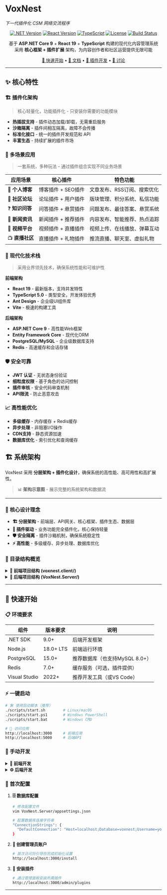 # VoxNest
*下一代插件化 CSM 网络交流程序*

<div align="center">

[![.NET Version](https://img.shields.io/badge/.NET-9.0-blue?style=flat-square&logo=dotnet)](https://dotnet.microsoft.com/)
[![React Version](https://img.shields.io/badge/React-19-blue?style=flat-square&logo=react)](https://reactjs.org/)
[![TypeScript](https://img.shields.io/badge/TypeScript-5.0-blue?style=flat-square&logo=typescript)](https://www.typescriptlang.org/)
[![License](https://img.shields.io/badge/License-MIT-green?style=flat-square)](LICENSE)
[![Build Status](https://img.shields.io/badge/Build-Passing-brightgreen?style=flat-square)](https://github.com/your-repo/voxnest)

基于 **ASP.NET Core 9** + **React 19** + **TypeScript** 构建的现代化内容管理系统<br/>
采用 **核心框架 + 插件扩展** 架构，为内容创作者和社区运营提供无限可能

[🚀 快速开始](#-快速开始) • [📖 文档](docs/) • [🔌 插件开发](docs/05-插件开发指南.md) • [💬 讨论](https://github.com/your-repo/discussions)

</div>

---

## ✨ 核心特性

### 🏗️ **插件化架构**
> 核心轻量化，功能插件化 - 只安装你需要的功能模块

- **热插拔支持** - 插件动态加载/卸载，无需重启服务
- **沙箱隔离** - 插件间相互隔离，故障不会传播
- **标准化接口** - 统一的插件开发规范和 API
- **丰富生态** - 持续扩展的插件市场

### 🎯 **多场景应用**
> 一套系统，多种玩法 - 通过插件组合实现不同业务场景

| 应用场景 | 核心插件 | 特色功能 |
|---------|---------|---------|
| 📝 **个人博客** | 博客插件 + SEO插件 | 文章发布、RSS订阅、搜索优化 |
| 💬 **社区论坛** | 论坛插件 + 用户插件 | 版块管理、积分系统、私信功能 |
| ❓ **知识问答** | 问答插件 + 悬赏插件 | 问题发布、最佳答案、悬赏系统 |
| 📰 **新闻资讯** | 新闻插件 + 推荐插件 | 内容发布、智能推荐、热点追踪 |
| 🎥 **视频平台** | 视频插件 + 直播插件 | 视频上传、在线播放、弹幕互动 |
| 📺 **直播社区** | 直播插件 + 礼物插件 | 推流直播、聊天室、虚拟礼物 |

### 🚀 **现代化技术栈**
> 采用业界领先技术，确保系统性能和可维护性

**前端架构**
- **React 19** - 最新版本，支持并发特性
- **TypeScript 5.0** - 类型安全，开发体验优秀
- **Ant Design** - 企业级UI组件库
- **Vite** - 极速的构建工具

**后端架构**  
- **ASP.NET Core 9** - 高性能Web框架
- **Entity Framework Core** - 现代化ORM
- **PostgreSQL/MySQL** - 企业级数据库支持
- **Redis** - 高速缓存和会话存储

### 🛡️ **安全可靠**
- **JWT 认证** - 无状态身份验证
- **细粒度权限** - 基于角色的访问控制
- **插件审核** - 安全代码审查机制
- **API限流** - 防止恶意攻击

### 📈 **高性能优化**
- **多级缓存** - 内存缓存 + Redis缓存
- **异步处理** - 非阻塞I/O操作
- **CDN支持** - 静态资源加速
- **数据库优化** - 索引优化和查询缓存

## 🏗️ 系统架构

VoxNest 采用 **分层架构 + 插件化设计**，确保系统的高性能、高可用性和高扩展性。

> 📊 **架构示意图** - 展示完整的系统架构和数据流

---

### 🎯 **核心设计理念**

- **🏗️ 分层架构** - 前端层、API网关、核心框架、插件生态、数据层
- **🔌 插件驱动** - 业务功能完全插件化，核心保持轻量
- **🛡️ 安全隔离** - 插件沙箱机制，确保系统稳定性
- **⚡ 高性能** - 多级缓存、异步处理、数据库优化

### 📁 **目录结构概览**

<details>
<summary><strong>📂 前端项目结构 (voxnest.client/)</strong></summary>

```
📁 voxnest.client/
├── 📁 src/
│   ├── 📁 api/           # API调用层
│   ├── 📁 components/    # 通用组件
│   ├── 📁 pages/         # 页面组件
│   ├── 📁 stores/        # 状态管理
│   ├── 📁 types/         # 类型定义
│   └── 📁 styles/        # 样式文件
├── 📄 package.json       # 依赖配置
├── 📄 vite.config.ts     # Vite配置
└── 📄 tsconfig.json      # TypeScript配置
```
</details>

<details>
<summary><strong>📂 后端项目结构 (VoxNest.Server/)</strong></summary>

```
📁 VoxNest.Server/
├── 📁 Domain/            # 领域层 - 核心实体
│   ├── 📁 Entities/      # 数据实体
│   ├── 📁 Enums/         # 枚举定义
│   └── 📁 Events/        # 领域事件
├── 📁 Application/       # 应用层 - 业务逻辑
│   ├── 📁 DTOs/          # 数据传输对象
│   ├── 📁 Interfaces/    # 业务接口
│   └── 📁 Services/      # 业务服务
├── 📁 Infrastructure/    # 基础设施层
│   ├── 📁 Persistence/   # 数据持久化
│   └── 📁 Services/      # 基础服务
├── 📁 Presentation/      # 表示层 - API控制器
│   └── 📁 Controllers/   # API控制器
└── 📄 Program.cs         # 应用入口
```
</details>

---

## 🚀 快速开始

### 📋 **环境要求**

| 组件 | 版本要求 | 说明 |
|------|----------|------|
| .NET SDK | 9.0+ | 后端开发框架 |
| Node.js | 18.0+ LTS | 前端运行环境 |
| PostgreSQL | 15.0+ | 推荐数据库（也支持MySQL 8.0+） |
| Redis | 7.0+ | 缓存服务（可选，插件提供） |
| Visual Studio | 2022+ | 推荐开发工具（或VS Code） |

### ⚡ **一键启动**

```bash
# 🛠️ 使用启动脚本（推荐）
./scripts/start.sh        # Linux/macOS
./scripts/start.ps1       # Windows PowerShell
./scripts/start.bat       # Windows CMD

# 📝 访问应用
http://localhost:3000     # 前端应用
http://localhost:5000     # 后端API
```

### 🔧 **手动开发**

<details>
<summary><strong>📱 前端开发</strong></summary>

```bash
# 🔄 进入前端目录
cd voxnest.client

# 📦 安装依赖
npm install
# 或使用 yarn
yarn install

# 🚀 启动开发服务器
npm run dev
# 或使用 yarn
yarn dev

# 🌐 访问地址
http://localhost:3000
```
</details>

<details>
<summary><strong>⚙️ 后端开发</strong></summary>

```bash
# 🔄 进入后端目录
cd VoxNest.Server

# 📦 还原NuGet包
dotnet restore

# 🗄️ 更新数据库（首次运行）
dotnet ef database update

# 🚀 启动开发服务器
dotnet run
# 或使用热重载
dotnet watch run

# 🌐 访问地址
http://localhost:5000      # API
http://localhost:5000/swagger  # API文档
```
</details>

### 🔑 **首次配置**

1. **🗄️ 数据库配置**
   ```bash
   # 修改配置文件
   vim VoxNest.Server/appsettings.json
   
   # 配置数据库连接字符串
   "ConnectionStrings": {
     "DefaultConnection": "Host=localhost;Database=voxnest;Username=your_user;Password=your_password"
   }
   ```

2. **👤 创建管理员账户**
   ```bash
   # 首次访问将引导你完成初始化设置
   http://localhost:3000/install
   ```

3. **🔌 安装插件**
   ```bash
   # 通过管理面板安装所需插件
   http://localhost:3000/admin/plugins
   ```

---
